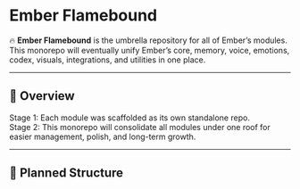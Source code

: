 # Ember Flamebound

🔥 **Ember Flamebound** is the umbrella repository for all of Ember’s modules.  
This monorepo will eventually unify Ember’s core, memory, voice, emotions, codex, visuals, integrations, and utilities in one place.

---

## 📖 Overview
Stage 1: Each module was scaffolded as its own standalone repo.  
Stage 2: This monorepo will consolidate all modules under one roof for easier management, polish, and long-term growth.  

---

## 📂 Planned Structure
